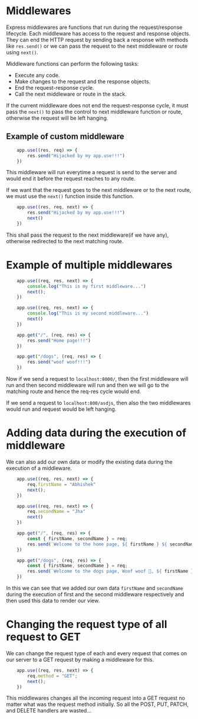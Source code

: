 # Middlewares

Express middlewares are functions that run during the request/response lifecycle. Each middleware has access to the request and response objects. They can end the HTTP request by sending back a response with methods like `res.send()` or we can pass the request to the next middleware or route using `next()`.

Middleware functions can perform the following tasks:

+ Execute any code.
+ Make changes to the request and the response objects.
+ End the request-response cycle.
+ Call the next middleware or route in the stack.

If the current middleware does not end the request-response cycle, it must pass the `next()` to pass the control to next middleware function or route, otherwise the request will be left hanging.

## Example of custom middleware

```Javascript
    app.use((res, req) => {
        res.send("Hijacked by my app.use!!!")
    })
```

This middleware will run everytime a request is send to the server and would end it before the request reaches to any route.

If we want that the request goes to the next middleware or to the next route, we must use the `next()` function inside this function.

```Javascript
    app.use((res, req, next) => {
        res.send("Hijacked by my app.use!!!")
        next()
    })
```

This shall pass the request to the next middleware(if we have any), otherwise redirected to the next matching route.

# Example of multiple middlewares
```Javascript
    app.use((req, res, next) => {
        console.log("This is my first middleware...")
        next();
    })

    app.use((req, res, next) => {
        console.log("This is my second middleware...")
        next()
    })

    app.get("/", (req, res) => {
        res.send("Home page!!!")
    })

    app.get("/dogs", (req, res) => {
        res.send("woof woof!!!")
    })
```

Now if we send a request to `localhost:8000/`, then the first middleware will run and then second middleware will run and then we will go to the matching route and hence the req-res cycle would end.

If we send a request to `localhost:800/asdjs`, then also the two middlewares would run and request would be left hanging.

# Adding data during the execution of middleware

We can also add our own data or modify the existing data during the execution of a middleware.

```Javascript
    app.use((req, res, next) => {
        req.firstName = "Abhishek"
        next();
    })

    app.use((req, res, next) => {
        req.secondName = "Jha"
        next()
    })

    app.get("/", (req, res) => {
        const { firstName, secondName } = req;
        res.send(`Welcome to the home page, ${ firstName } ${ secondName }`)
    })

    app.get("/dogs", (req, res) => {
        const { firstName, secondName } = req;
        res.send(`Welcome to the dogs page, Woof woof 🐶, ${ firstName } ${ secondName }`)
    })
```

In this we can see that we added our own data `firstName` and `secondName` during the execution of first and the second middleware respectively and then used this data to render our view.

# Changing the request type of all request to GET

We can change the request type of each and every request that comes on our server to a GET request by making a middleware for this.

```Javascript
    app.use((req, res, next) => {
        req.method = "GET";
        next();
    })
```

This middlewares changes all the incoming request into a GET request no matter what was the request method initially. So all the POST, PUT, PATCH, and DELETE handlers are wasted...